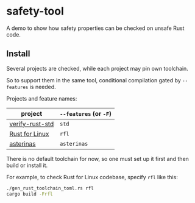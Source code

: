 # safety-tool

A demo to show how safety properties can be checked on unsafe Rust code.

## Install

Several projects are checked, while each project may pin own toolchain.

So to support them in the same tool, conditional compilation gated by `--features` is needed.

Projects and feature names:

| project           | `--features` (or `-F`) |
|-------------------|------------------------|
| [verify-rust-std] | `std`                  |
| [Rust for Linux]  | `rfl`                  |
| [asterinas]       | `asterinas`            |

[verify-rust-std]: https://github.com/Artisan-Lab/rapx-verify-rust-std
[Rust for Linux]: https://github.com/Artisan-Lab/tag-rust-for-linux
[asterinas]: https://github.com/Artisan-Lab/tag-asterinas

There is no default toolchain for now, so one must set up it first and then build or install it.

For example, to check Rust for Linux codebase, specify `rfl` like this:

```bash
./gen_rust_toolchain_toml.rs rfl
cargo build -Frfl
```

